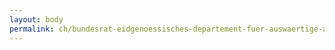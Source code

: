 ```yaml
---
layout: body
permalink: ch/bundesrat-eidgenoessisches-departement-fuer-auswaertige-angelegenheiten-direktion-fuer-europaeische-angelegenheiten-abteilung-politik-sektion-politik-und-institutionen/
---
```


